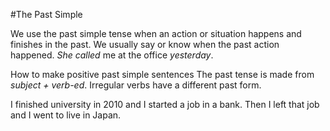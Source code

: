 #The Past Simple

We use the past simple tense when an action or situation happens and finishes in the past. We usually say or know when the past action happened.
*She called* me at the office *yesterday*.

How to make positive past simple sentences
The past tense is made from *subject + verb-ed*. Irregular verbs have a different past form.

I finished university in 2010 and I started a job in a bank. Then I left that job and I went to live in Japan.